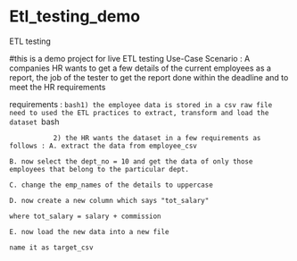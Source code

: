 # Etl_testing_demo
ETL testing 

#this is a demo project for live ETL testing
Use-Case Scenario : A companies HR wants to get a few details of the current employees as a report, the job of the tester to get the report done within the deadline and to meet the HR requirements

requirements : ```bash1) the employee data is stored in a csv raw file 
                 need to used the ETL practices to extract, transform and load the dataset
                 ```bash
                 
               2) the HR wants the dataset in a few requirements as follows : A. extract the data from employee_csv
                                                                              B. now select the dept_no = 10 and get the data of only those employees that belong to the particular dept.
                                                                              C. change the emp_names of the details to uppercase
                                                                              D. now create a new column which says "tot_salary"
                                                                              where tot_salary = salary + commission
                                                                              E. now load the new data into a new file
                                                                              name it as target_csv
